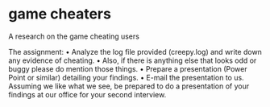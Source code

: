 # game cheaters
A research on the game cheating users 

The assignment: 
•	Analyze the log file provided (creepy.log) and write down any evidence of cheating.
•	Also, if there is anything else that looks odd or buggy please do mention those things. 
•	Prepare a presentation (Power Point or similar) detailing your findings. 
•	E-mail the presentation to us. Assuming we like what we see, be prepared to do a presentation of your findings at our office for your second interview. 

